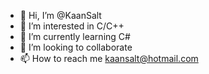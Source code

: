 - 👋 Hi, I’m @KaanSalt
- 👀 I’m interested in C/C++
- 🌱 I’m currently learning C#
- 💞️ I’m looking to collaborate
- 📫 How to reach me  kaansalt@hotmail.com

<!---
KaanBey38/KaanBey38 is a ✨ special ✨ repository because its `README.md` (this file) appears on your GitHub profile.
You can click the Preview link to take a look at your changes.
--->
